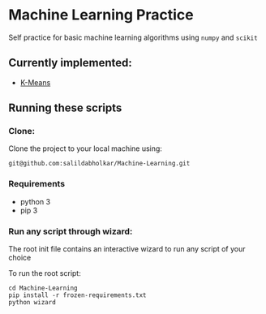 # Machine Learning Practice
Self practice for basic machine learning algorithms using
`numpy` and `scikit`

## Currently implemented:
* [K-Means](code/Kmeans.py)

## Running these scripts

### Clone:
Clone the project to your local machine using:

    git@github.com:salildabholkar/Machine-Learning.git

### Requirements
* python 3
* pip 3

### Run any script through wizard:
The root init file contains an interactive wizard to
run any script of your choice

To run the root script:

    cd Machine-Learning
    pip install -r frozen-requirements.txt
    python wizard
